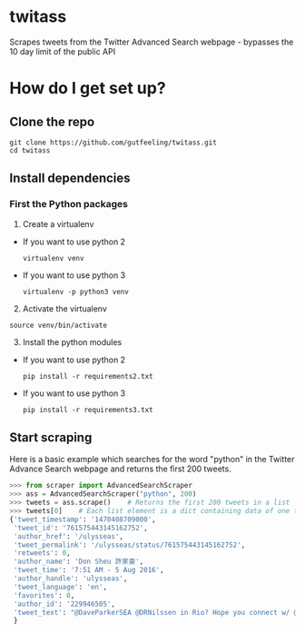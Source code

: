 # twitass
Scrapes tweets from the Twitter Advanced Search webpage - bypasses the 10 day limit of the public API

# How do I get set up? #

## Clone the repo

```
git clone https://github.com/gutfeeling/twitass.git
cd twitass
```


## Install dependencies

### First the Python packages

1. Create a virtualenv
  - If you want to use python 2

    ```  
    virtualenv venv
    ```
  - If you want to use python 3

    ```
    virtualenv -p python3 venv
    ```

2. Activate the virtualenv

  ```
  source venv/bin/activate
  ```

3. Install the python modules

  - If you want to use python 2

    ```  
    pip install -r requirements2.txt
    ```
  - If you want to use python 3

    ```
    pip install -r requirements3.txt
    ```
  
## Start scraping

Here is a basic example which searches for the word "python" in the Twitter Advance Search webpage and 
returns the first 200 tweets.  

  ```python
  >>> from scraper import AdvancedSearchScraper
  >>> ass = AdvancedSearchScraper("python", 200)
  >>> tweets = ass.scrape()    # Returns the first 200 tweets in a list
  >>> tweets[0]    # Each list element is a dict containing data of one tweet
  {'tweet_timestamp': '1470408709000', 
   'tweet_id': '761575443145162752', 
   'author_href': '/ulysseas', 
   'tweet_permalink': '/ulysseas/status/761575443145162752', 
   'retweets': 0, 
   'author_name': 'Don Sheu 許家豪', 
   'tweet_time': '7:51 AM - 5 Aug 2016', 
   'author_handle': 'ulysseas', 
   'tweet_language': 'en', 
   'favorites': 0, 
   'author_id': '229946505', 
   'tweet_text': "@DaveParkerSEA @DRNilssen in Rio? Hope you connect w/ @ChicagoPython 's @brianray , Brian's my best friend, introduced me to Python community"
   }
  ```


